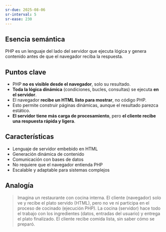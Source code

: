 ```yaml
---
sr-due: 2025-08-06
sr-interval: 5
sr-ease: 230
---
```


## Esencia semántica
PHP es un lenguaje del lado del servidor que ejecuta lógica y genera contenido antes de que el navegador reciba la respuesta. 
## Puntos clave
- PHP **no es visible desde el navegador**, solo su resultado.
- **Toda la lógica dinámica** (condiciones, bucles, consultas) se ejecuta **en el servidor**.
- El navegador **recibe un HTML listo para mostrar**, no código PHP.
- Esto permite construir páginas dinámicas, aunque el resultado parezca estático.
- **El servidor tiene más carga de procesamiento**, pero **el cliente recibe una respuesta rápida y ligera**.
## Características
- Lenguaje de servidor embebido en HTML
- Generación dinámica de contenido
- Comunicación con bases de datos
- No requiere que el navegador entienda PHP
- Escalable y adaptable para sistemas complejos
## Analogía
> Imagina un restaurante con cocina interna. El cliente (navegador) solo ve y recibe el plato servido (HTML), pero no ve ni participa en el proceso de cocinado (ejecución PHP). La cocina (servidor) hace todo el trabajo con los ingredientes (datos, entradas del usuario) y entrega el plato finalizado. El cliente recibe comida lista, sin saber cómo se preparó.
